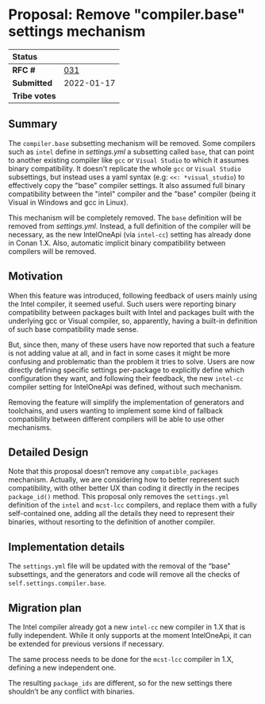 # Proposal: Remove "compiler.base" settings mechanism


| **Status**        |                                                   |
|:------------------|:--------------------------------------------------|
| **RFC #**         | [031](https://github.com/conan-io/tribe/pull/31)  |
| **Submitted**     | 2022-01-17                                        |
| **Tribe votes**   |                                                   |


## Summary

The ``compiler.base`` subsetting mechanism will be removed. Some compilers such as ``intel`` define in *settings.yml* a subsetting called ``base``, that can point to another existing compiler like ``gcc`` or ``Visual Studio`` to which
it assumes binary compatibility. It doesn't replicate the whole ``gcc`` or ``Visual Studio`` subsettings, but instead uses
a yaml syntax (e.g: ``<<: *visual_studio``) to effectively copy the "base" compiler settings. It also assumed full binary compatibility between the "intel" compiler and the "base" compiler (being it Visual in Windows and gcc in Linux).

This mechanism will be completely removed. The ``base`` definition will be removed from *settings.yml*. Instead, a full definition of the compiler will be necessary, as the new IntelOneApi (via ``intel-cc``) setting has already done in Conan 1.X. Also, automatic implicit binary compatibility between compilers will be removed.


## Motivation

When this feature was introduced, following feedback of users mainly using the Intel compiler, it seemed useful. Such users were reporting binary compatibility between packages built with Intel and packages built with the underlying gcc or Visual compiler, so, apparently, having a built-in definition of such base compatibility made sense.

But, since then, many of these users have now reported that such a feature is not adding value at all, and in fact in some cases it might be more confusing and problematic than the problem it tries to solve. Users are now directly defining specific settings per-package to explicitly define which configuration they want, and following their feedback, the new ``intel-cc`` compiler setting for IntelOneApi was defined, without such mechanism.

Removing the feature will simplify the implementation of generators and toolchains, and users wanting to implement some kind of fallback compatibility between different compilers will be able to use other mechanisms.


## Detailed Design

Note that this proposal doesn’t remove any ``compatible_packages`` mechanism. Actually, we are considering how to better represent such compatibility, with other better UX than coding it directly in the recipes ``package_id()`` method. This proposal only removes the ``settings.yml`` definition of the ``intel`` and ``mcst-lcc`` compilers, and replace them with a fully self-contained one, adding all the details they need to represent their binaries, without resorting to the definition of another compiler.


## Implementation details

The ``settings.yml`` file will be updated with the removal of the “base” subsettings, and the generators and code will remove all the checks of ``self.settings.compiler.base``.


## Migration plan

The Intel compiler already got a new ``intel-cc`` new compiler in 1.X that is fully independent. While it only supports at the moment IntelOneApi, it can be extended for previous versions if necessary.

The same process needs to be done for the ``mcst-lcc`` compiler in 1.X, defining a new independent one.

The resulting ``package_ids`` are different, so for the new settings there shouldn’t be any conflict with binaries.
